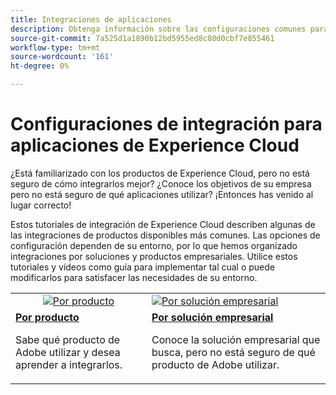 ```yaml
---
title: Integraciones de aplicaciones
description: Obtenga información sobre las configuraciones comunes para la integración de aplicaciones de Experience Cloud. Descubra cómo los mejores productos empresariales de Adobe pueden ayudarle a abordar sus desafíos empresariales.
source-git-commit: 7a525d1a1890b12bd5955ed8c80d0cbf7e855461
workflow-type: tm+mt
source-wordcount: '161'
ht-degree: 0%

---
```



# Configuraciones de integración para aplicaciones de Experience Cloud

¿Está familiarizado con los productos de Experience Cloud, pero no está seguro de cómo integrarlos mejor? ¿Conoce los objetivos de su empresa pero no está seguro de qué aplicaciones utilizar? ¡Entonces has venido al lugar correcto!

Estos tutoriales de integración de Experience Cloud describen algunas de las integraciones de productos disponibles más comunes. Las opciones de configuración dependen de su entorno, por lo que hemos organizado integraciones por soluciones y productos empresariales. Utilice estos tutoriales y vídeos como guía para implementar tal cual o puede modificarlos para satisfacer las necesidades de su entorno.

<table>
<tr>
   <td style="vertical-align: middle; text-align: center;">
      <a  href="./integrations-between-applications/overview.md"><img alt="Por producto" src="https://cdn.experienceleague.adobe.com/thumb/by-product.png"/></a>
   </td>
   <td>
      <a  href="./solution-categories/overview.md"><img alt="Por solución empresarial" src="https://cdn.experienceleague.adobe.com/thumb/by-solution.png"/></a>
   </td>  
</tr>
<tr>
   <td>
      <div><strong><a href="./integrations-between-applications/overview.md">Por producto</a></strong></div>
      <p>
        Sabe qué producto de Adobe utilizar y desea aprender a integrarlos.
      </p>
   </td>
   <td>
      <div><strong><a href="./solution-categories/overview.md">Por solución empresarial</a></strong></div>
      <p>
        Conoce la solución empresarial que busca, pero no está seguro de qué producto de Adobe utilizar.
      </p>
   </td>  
</tr>   
</table>
